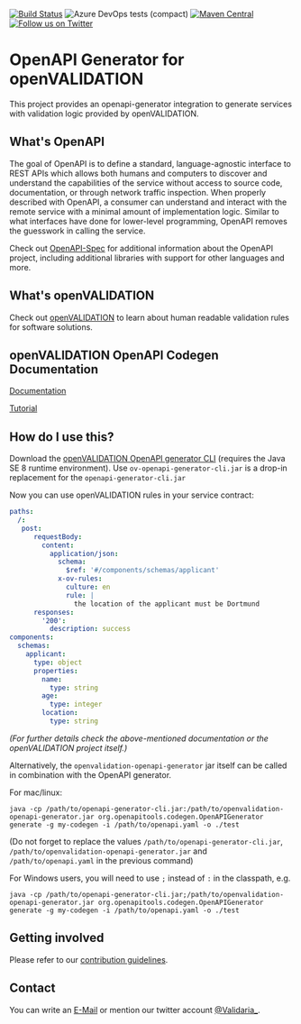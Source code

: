 [![Build Status](https://dev.azure.com/validaria/openvalidation/_apis/build/status/openVALIDATION%20OpenAPI/openVALIDATION%20OpenAPI%20master?branchName=master)](https://dev.azure.com/validaria/openvalidation/_build/latest?definitionId=3&branchName=master)
![Azure DevOps tests (compact)](https://img.shields.io/azure-devops/tests/validaria/openvalidation/3?compact_message)
[![Maven Central](https://img.shields.io/maven-central/v/io.openvalidation/openvalidation-openapi-generator)](https://search.maven.org/search?q=g:io.openvalidation)
[![Follow us on Twitter](https://img.shields.io/twitter/follow/Validaria_?style=social)](https://twitter.com/validaria_)


# OpenAPI Generator for openVALIDATION

This project provides an openapi-generator integration to generate services with validation logic provided by openVALIDATION.

## What's OpenAPI
The goal of OpenAPI is to define a standard, language-agnostic interface to REST APIs which allows both humans and computers to discover and understand the capabilities of the service without access to source code, documentation, or through network traffic inspection.
When properly described with OpenAPI, a consumer can understand and interact with the remote service with a minimal amount of implementation logic.
Similar to what interfaces have done for lower-level programming, OpenAPI removes the guesswork in calling the service.

Check out [OpenAPI-Spec](https://github.com/OAI/OpenAPI-Specification) for additional information about the OpenAPI project, including additional libraries with support for other languages and more. 

## What's openVALIDATION

Check out [openVALIDATION](https://github.com/openvalidation/openvalidation) to learn about human readable validation rules for software solutions.

## openVALIDATION OpenAPI Codegen Documentation

[Documentation](https://docs.openvalidation.io/openapi/openapi-specification)

[Tutorial](https://docs.openvalidation.io/openapi/openapi-tutorial)

## How do I use this?

Download the [openVALIDATION OpenAPI generator CLI](https://repo1.maven.org/maven2/io/openvalidation/openvalidation-openapi-generator/0.0.1/ov-openapi-generator.jar) (requires the Java SE 8 runtime environment).
Use `ov-openapi-generator-cli.jar` is a drop-in replacement for the `openapi-generator-cli.jar`

Now you can use openVALIDATION rules in your service contract:
```yaml
paths:
  /: 
   post:
      requestBody:
        content:
          application/json:
            schema:
              $ref: '#/components/schemas/applicant'
            x-ov-rules:
              culture: en
              rule: |
                the location of the applicant must be Dortmund
      responses:
        '200':
          description: success
components:
  schemas:
    applicant:
      type: object
      properties:
        name:
          type: string
        age:
          type: integer
        location:
          type: string
```
*(For further details check the above-mentioned documentation or the openVALIDATION project itself.)*

Alternatively, the `openvalidation-openapi-generator` jar itself can be called in combination with the OpenAPI generator.

For mac/linux:
```
java -cp /path/to/openapi-generator-cli.jar:/path/to/openvalidation-openapi-generator.jar org.openapitools.codegen.OpenAPIGenerator generate -g my-codegen -i /path/to/openapi.yaml -o ./test
```
(Do not forget to replace the values `/path/to/openapi-generator-cli.jar`, `/path/to/openvalidation-openapi-generator.jar` and `/path/to/openapi.yaml` in the previous command)

For Windows users, you will need to use `;` instead of `:` in the classpath, e.g.
```
java -cp /path/to/openapi-generator-cli.jar;/path/to/openvalidation-openapi-generator.jar org.openapitools.codegen.OpenAPIGenerator generate -g my-codegen -i /path/to/openapi.yaml -o ./test
```

## Getting involved

Please refer to our [contribution guidelines](CONTRIBUTING.md).

## Contact

You can write an [E-Mail](mailto:validaria@openvalidation.io) or mention our twitter account [@Validaria_](https://twitter.com/validaria_).

